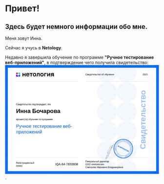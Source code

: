 # Привет!

## Здесь будет немного информации обо мне.

Меня зовут Инна.

Сейчаc я учусь в **Netology**.

Недавно я завершила обучение по программе **"Ручное тестирование веб-приложений"**, в подтверждение чего получила свидетельство:![свидетельство](/1.jpg).

